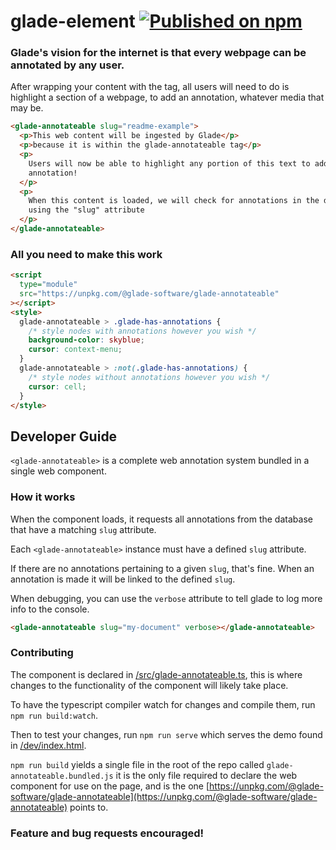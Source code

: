 # glade-element [![Published on npm](https://img.shields.io/npm/v/@glade-software/glade-annotateable.svg)](https://www.npmjs.com/package/@glade-software/glade-annotateable)

### Glade's vision for the internet is that every webpage can be annotated by any user.

After wrapping your content with the tag, all users will need to do is highlight a section of a webpage, to add an annotation, whatever media that may be.

```html
<glade-annotateable slug="readme-example">
  <p>This web content will be ingested by Glade</p>
  <p>because it is within the glade-annotateable tag</p>
  <p>
    Users will now be able to highlight any portion of this text to add an
    annotation!
  </p>
  <p>
    When this content is loaded, we will check for annotations in the database
    using the "slug" attribute
  </p>
</glade-annotateable>
```

### All you need to make this work

```html
<script
  type="module"
  src="https://unpkg.com/@glade-software/glade-annotateable"
></script>
<style>
  glade-annotateable > .glade-has-annotations {
    /* style nodes with annotations however you wish */
    background-color: skyblue;
    cursor: context-menu;
  }
  glade-annotateable > :not(.glade-has-annotations) {
    /* style nodes without annotations however you wish */
    cursor: cell;
  }
</style>
```

## Developer Guide

`<glade-annotateable>` is a complete web annotation system bundled in a single web component.

### How it works

When the component loads, it requests all annotations from the database that have a matching `slug` attribute.

Each `<glade-annotateable>` instance must have a defined `slug` attribute.

If there are no annotations pertaining to a given `slug`, that's fine. When an annotation is made it will be linked to the defined `slug`.

When debugging, you can use the `verbose` attribute to tell glade to log more info to the console.

```html
<glade-annotateable slug="my-document" verbose></glade-annotateable>
```

### Contributing

The component is declared in [/src/glade-annotateable.ts](/src/glade-annotateable.ts), this is where changes to the functionality of the component will likely take place.

To have the typescript compiler watch for changes and compile them, run `npm run build:watch`.

Then to test your changes, run `npm run serve` which serves the demo found in [/dev/index.html](/dev/index.html).

`npm run build` yields a single file in the root of the repo called `glade-annotateable.bundled.js` it is the only file required to declare the web component for use on the page, and is the one [https://unpkg.com/@glade-software/glade-annotateable](https://unpkg.com/@glade-software/glade-annotateable) points to.

### Feature and bug requests encouraged!
